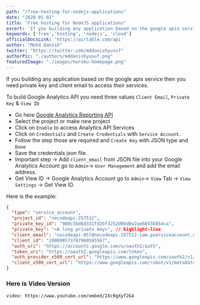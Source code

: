 ```yaml
---
path: "/free-hosting-for-nodejs-applications"
date: "2020-01-02"
title: "Free hosting for NodeJS applications"
excert: 'If you building any application based on the google apis service then you need private key and client email to access their services.'
keywords: ['free','hosting', 'nodejs', 'cloud']
officialDocsLink: 'https://airtable.com/api'
author: "Mohd Danish"
twitter: "https://twitter.com/mddanishyusuf"
authorPic: "./authors/mddanishyusuf.png"
featuredImage: "./images/heroku-homepage.png"
---
```


If you building any application based on the google apis service then you need private key and client email to access their services.

To build Google Analytics API you need three values `Client Email`, `Private Key` & `View ID`

- Go here [Google Analytics Reporting API](https://console.cloud.google.com/projectselector2/apis/api/analyticsreporting.googleapis.com/overview)
- Select the project or make new project
- Click on `Enable` to access Analytics API Services
- Click on `Credentials` and `Create Credentials` with `Service Account`.
- Follow the step those are required and `Create Key` with JSON type and `Done`
- Save the credentials json file.
- Important step -> Add `client_email` from JSON file into your Google Analytics Account go to `Admin`-> `User Management` and add the email address.
- Get View ID ->  Google Analytics Account go to `Admin`-> `View` Tab -> `View Settings` -> Get View ID.

Here is the example:

```json
{
  "type": "service_account",
  "project_id": "nocodeapi-257512",
  "private_key_id": "980c5bd6d331fd2bf3252d0bd0a2ae6033b854ca",
  "private_key": "<A long private key>", // highlight-line
  "client_email": "nocodeapi-857@nocodeapi-257512.iam.gserviceaccount.com", // highlight-line 
  "client_id": "100000573787960595567",
  "auth_uri": "https://accounts.google.com/o/oauth2/auth",
  "token_uri": "https://oauth2.googleapis.com/token",
  "auth_provider_x509_cert_url": "https://www.googleapis.com/oauth2/v1/certs",
  "client_x509_cert_url": "https://www.googleapis.com/robot/v1/metadata/x509/nocodeapi-857%40nocodeapi-257512.iam.gserviceaccount.com"
}
```

### Here is Video Version
`video: https://www.youtube.com/embed/2Xc9gXyf2G4`
